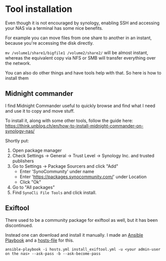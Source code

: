 # Tool installation

Even though it is not encouraged by synology, enabling SSH and accessing your NAS via a terminal has some nice benefits.

For example you can move files from one share to another in an instant, because you're accessing the disk directly.

`mv /volume1/share1/bigfile1 /volume2/share2/` will be almost instant, whereas the equivalent copy via NFS or SMB will transfer everything over the network.

You can also do other things and have tools help with that. So here is how to install them

## Midnight commander

I find Midnight Commander useful to quickly browse and find what I need and use it to copy and move stuff.

To install it, along with some other tools, follow the guide here: https://think.unblog.ch/en/how-to-install-midnight-commander-on-synology-nas/

Shortly put:

1. Open package manager
2. Check Settings -> General -> Trust Level -> Synology Inc. and trusted publishers
3. Go to Settings -> Package Sourcers and click "Add"
   - Enter 'SynoCommunity' under name
   - Enter 'https://packages.synocommunity.com/' under Location
   - Click "Ok"
4. Go to "All packages"
5. Find `SynoCli File Tools` and click install.

## Exiftool

There used to be a community package for exiftool as well, but it has been discontinued.

Instead one can download and install it manually. I made an [Ansible Playbook](install_exiftool.yml) and a [hosts-file](hosts.yml) for this.

```
ansible-playbook -i hosts.yml install_exiftool.yml -u <your admin-user on the nas> --ask-pass -b --ask-become-pass
```